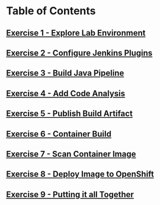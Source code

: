# Table of Contents

## [Exercise 1 - Explore Lab Environment](Exercise-1) 
## [Exercise 2 - Configure Jenkins Plugins ](Exercise-2) 
## [Exercise 3 - Build Java Pipeline ](Exercise-3) 
## [Exercise 4 - Add Code Analysis ](Exercise-4) 
## [Exercise 5 - Publish Build Artifact ](Exercise-5) 
## [Exercise 6 - Container Build ](Exercise-6) 
## [Exercise 7 - Scan Container Image ](Exercise-7) 
## [Exercise 8 - Deploy Image to OpenShift ](Exercise-8) 
## [Exercise 9 - Putting it all Together ](Exercise-9) 

